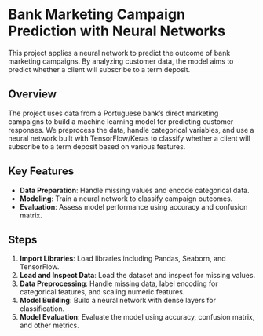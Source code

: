 # Bank Marketing Campaign Prediction with Neural Networks

This project applies a neural network to predict the outcome of bank marketing campaigns. By analyzing customer data, the model aims to predict whether a client will subscribe to a term deposit.

## Overview

The project uses data from a Portuguese bank’s direct marketing campaigns to build a machine learning model for predicting customer responses. We preprocess the data, handle categorical variables, and use a neural network built with TensorFlow/Keras to classify whether a client will subscribe to a term deposit based on various features.

## Key Features

- **Data Preparation**: Handle missing values and encode categorical data.
- **Modeling**: Train a neural network to classify campaign outcomes.
- **Evaluation**: Assess model performance using accuracy and confusion matrix.

## Steps

1. **Import Libraries**: Load libraries including Pandas, Seaborn, and TensorFlow.
2. **Load and Inspect Data**: Load the dataset and inspect for missing values.
3. **Data Preprocessing**: Handle missing data, label encoding for categorical features, and scaling numeric features.
4. **Model Building**: Build a neural network with dense layers for classification.
5. **Model Evaluation**: Evaluate the model using accuracy, confusion matrix, and other metrics.
